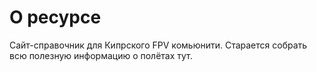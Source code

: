 # О ресурсе

Сайт-справочник для Кипрского FPV комьюнити.
Старается собрать всю полезную информацию о полётах тут.
